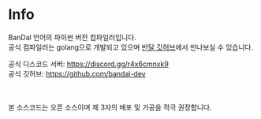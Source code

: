 # Info
BanDal 언어의 파이썬 버전 컴파일러입니다.<br>
공식 컴파일러는 golang으로 개발되고 있으며 [반달 깃허브](https://github.com/bandal-dev)에서 만나보실 수 있습니다.

공식 디스코드 서버: https://discord.gg/r4x6cmnxk9<br>
공식 깃허브: https://github.com/bandal-dev

<br><br>
본 소스코드는 오픈 소스이며 제 3자의 배포 및 가공을 적극 권장합니다.

